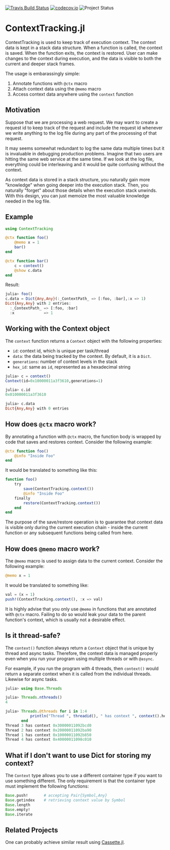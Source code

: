 [![Travis Build Status](https://travis-ci.org/tk3369/ContextTracking.jl.svg?branch=master)](https://travis-ci.org/tk3369/ContextTracking.jl)
[![codecov.io](http://codecov.io/github/tk3369/ContextTracking.jl/coverage.svg?branch=master)](http://codecov.io/github/tk3369/ContextTracking.jl?branch=master)
![Project Status](https://img.shields.io/badge/status-growing-blue)

# ContextTracking.jl

ContextTracking is used to keep track of execution context.  The context data is kept in a stack data structure.  When a function is called, the context is saved.  When the function exits, the context is restored.  User can make changes to the context during execution, and the data is visible to both the current and deeper stack frames.  

The usage is embarassingly simple:
1. Annotate functions with `@ctx` macro
2. Attach context data using the `@memo` macro
3. Access context data anywhere using the `context` function

## Motivation

Suppose that we are processing a web request.  We may want to create a request id to keep track of the request and include the request id whenever we write anything to the log file during any part of the processing of that request.

It may seems somewhat redundant to log the same data multiple times but it is invaluable in debugging production problems.  Imagine that two users are hitting the same web service at the same time.  If we look at the log file, everything could be interleaving and it would be quite confusing without the context.

As context data is stored in a stack structure, you naturally gain more "knowledge" when going deeper into the execution stack. Then, you naturally "forget" about those details when the execution stack unwinds.  With this design, you can just memoize the most valuable knowledge needed in the log file.

## Example

```julia
using ContextTracking

@ctx function foo()
    @memo x = 1
    bar()
end

@ctx function bar()
    c = context()
    @show c.data
end
```

Result:
```julia
julia> foo()
c.data = Dict{Any,Any}(:_ContextPath_ => [:foo, :bar],:x => 1)
Dict{Any,Any} with 2 entries:
  :_ContextPath_ => [:foo, :bar]
  :x             => 1
```

## Working with the Context object

The `context` function returns a `Context` object with the following properties:

- `id`: context id, which is unique per task/thread
- `data`: the data being tracked by the context.  By default, it is a `Dict`.
- `generations`: number of context levels in the stack
- `hex_id`: same as `id`, represented as a hexadecimal string

```julia
julia> c = context()
Context(id=0x10000011a3f3610,generations=1)

julia> c.id
0x010000011a3f3610

julia> c.data
Dict{Any,Any} with 0 entries
```

## How does `@ctx` macro work?

By annotating a function with `@ctx` macro, the function body is wrapped by code that saves and restores context.  Consider the following example:

```julia
@ctx function foo()
    @info "Inside Foo"
end
```

It would be translated to something like this:

```julia
function foo()
    try
        save(ContextTracking.context())
        @info "Inside Foo"
    finally
        restore(ContextTracking.context())
    end
end
```

The purpose of the save/restore operation is to guarantee that context data is visible only during the current execution chain - inside the current function or any subsequent functions being called from here.

## How does `@memo` macro work?

The `@memo` macro is used to assign data to the current context.  Consider the following example:

```julia
@memo x = 1
```

It would be translated to something like:

```julia
val = (x = 1)
push!(ContextTracking.context(), :x => val)
```

It is highly advise that you only use `@memo` in functions that are annotated with `@ctx` macro.  Failing to do so would leak your data to the parent function's context, which is usually not a desirable effect.

## Is it thread-safe?

The `context()` function always return a `Context` object that is unique by thread and async tasks.
Therefore, the context data is managed properly even when you run your program using multiple
threads or with `@async`.

For example, if you run the program with 4 threads, then `context()` would return a separate
context when it is called from the individual threads.  Likewise for async tasks.

```julia
julia> using Base.Threads

julia> Threads.nthreads()
4

julia> Threads.@threads for i in 1:4
           println("Thread ", threadid(), " has context ", context().hex_id)
       end
Thread 3 has context 0x30000011092bcd0
Thread 2 has context 0x20000011092ba90
Thread 1 has context 0x10000011092b850
Thread 4 has context 0x40000011098c010
```

## What if I don't want to use Dict for storing my context?

The `Context` type allows you to use a different container type if you want to use something
different.  The only requirement is that the container type must implement the following functions:

```julia
Base.push!       # accepting Pair{Symbol,Any}
Base.getindex    # retrieving context value by Symbol
Base.length
Base.empty!
Base.iterate
```

## Related Projects

One can probably achieve similar result using [Cassette.jl](https://github.com/jrevels/Cassette.jl).
